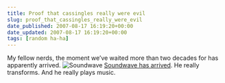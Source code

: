 ```yaml
---
title: Proof that cassingles really were evil
slug: proof_that_cassingles_really_were_evil
date_published: 2007-08-17 16:19:20+00:00
date_updated: 2007-08-17 16:19:20+00:00
tags: [random ha-ha]
---
```

My fellow nerds, the moment we’ve waited more than two decades for has apparently arrived.
![Soundwave](/images/soundwave-mp3.jpg)
[Soundwave has arrived](http://www.shopncsx.com/soundwaveblue.aspx). He really transforms. And he really plays music.
